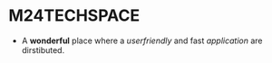 # M24TECHSPACE

* A **wonderful** place where a _userfriendly_ and fast _application_ are dirstibuted.


```


```
